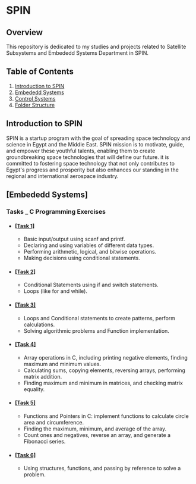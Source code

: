 # SPIN



## Overview

This repository is dedicated to my studies and projects related to Satellite Subsystems and Embededd Systems Department in SPIN. 

## Table of Contents

1. [Introduction to SPIN](#Introduction-to-SPIN)
2. [Embededd Systems](#Embededd-Systems)
3. [Control Systems](#Control-Systems)
6. [Folder Structure](#folder-structure)

   

## Introduction to SPIN

SPIN is a startup program with the goal of spreading space technology and science in Egypt and the Middle East. SPIN mission is to motivate, guide, and empower these youthful talents, enabling them to create groundbreaking space technologies that will define our future. it is committed to fostering space technology that not only contributes to Egypt's progress and prosperity but also enhances our standing in the regional and international aerospace industry.

## [Embededd Systems] 

### Tasks _ C Programming Exercises

- #### [[Task 1]](https://github.com/alaaelsawyy/SPIN/blob/44dfc3e3c42a46b623fd3e9e9ccc14c395757bc1/Tasks/Task%201.c)
   - Basic input/output using scanf and printf.
   - Declaring and using variables of different data types.
   - Performing arithmetic, logical, and bitwise operations.
   - Making decisions using conditional statements.

- #### [[Task 2]](https://github.com/alaaelsawyy/SPIN/blob/c7ddd79ea5cd3a71ad9d406e2dd880e09bc0931e/Tasks/Task%202.c)
   -  Conditional Statements using if and switch statements.
   -  Loops (like for and while).
     
- #### [[Task 3]](https://github.com/alaaelsawyy/SPIN/blob/5db1e200cf48462aa60d5df55d60e99e74f18a3b/Tasks/Task%203.c)
  -  Loops and Conditional statements to create patterns, perform calculations.
  -  Solving algorithmic problems and Function implementation.

- #### [[Task 4]](https://github.com/alaaelsawyy/SPIN/blob/4e69338d4088d0502eb084374fc07af18481dd1e/Tasks/Task%204.c)
  - Array operations in C, including printing negative elements, finding maximum and minimum values.
  - Calculating sums, copying elements, reversing arrays, performing matrix addition.
  - Finding maximum and minimum in matrices, and checking matrix equality. 

- #### [[Task 5]](https://github.com/alaaelsawyy/SPIN/blob/f0a7401185769c4b42fba766d12618480fa26daf/Tasks/Task%205.c)
  - Functions and Pointers in C: implement functions to calculate circle area and circumference.
  - Finding the maximum, minimum, and average of the array.
  - Count ones and negatives, reverse an array, and generate a Fibonacci series.

- #### [[Task 6]](https://github.com/alaaelsawyy/SPIN/blob/0bf23eab4a16aac9065454fd22d97d518c7fcf2e/Tasks/Task%206.c)
  - Using structures, functions, and passing by reference to solve a problem.
 
